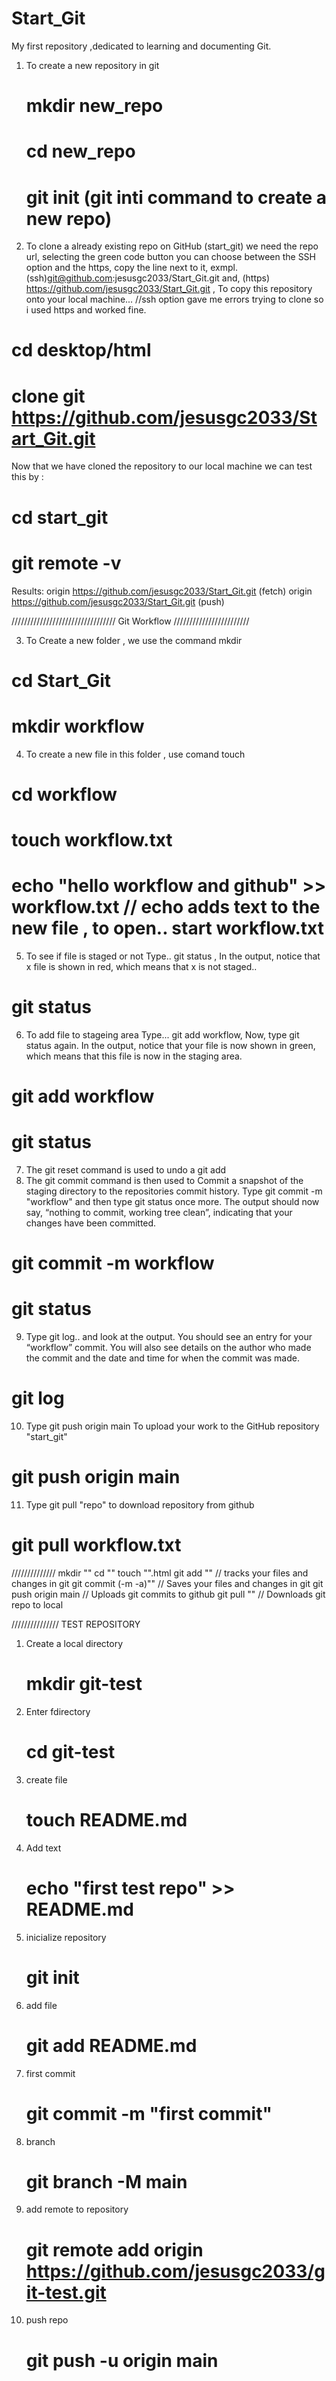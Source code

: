 # Start_Git
My first repository ,dedicated to learning and documenting Git.

1) To create a new repository in git
    # mkdir new_repo
    # cd new_repo
    # git init   (git inti command to create a new repo) 

  2) To clone a already existing repo on GitHub (start_git) we need the repo url,
  selecting the green code button you can choose between the SSH option and the https,
  copy the line next to it,  exmpl.(ssh)git@github.com:jesusgc2033/Start_Git.git and,
  (https) https://github.com/jesusgc2033/Start_Git.git ,
  To copy this repository onto your local machine...        //ssh option gave me errors trying to clone so i used https and worked fine.
   
   # cd desktop/html
   # clone git https://github.com/jesusgc2033/Start_Git.git
  Now that we have cloned the repository to our local machine we can test this by :
   # cd start_git
   # git remote -v
   Results:
origin  https://github.com/jesusgc2033/Start_Git.git (fetch)
origin  https://github.com/jesusgc2033/Start_Git.git (push)

/////////////////////////////////  Git Workflow  ////////////////////////

3) To Create a new folder , we use the command mkdir
  # cd Start_Git
  # mkdir workflow
  
4) To create a new file in this folder , use comand touch
  # cd workflow
  # touch workflow.txt
  # echo "hello workflow and github" >> workflow.txt     // echo adds text to the new file , to open.. start workflow.txt

5) To see if file is staged or not Type.. git status , 
In the output, notice that x file is shown in red, which means that x is not staged..
 # git status

6) To add file to stageing area Type... git add workflow,
Now, type git status again. In the output, notice that your file is now shown in green,
which means that this file is now in the staging area.

  # git add workflow
  # git status
  
7) The git reset command is used to undo a git add
8) The git commit command is then used to Commit a snapshot of the staging directory to the repositories commit history.
Type git commit -m "workflow" and then type git status once more. The output should now say, “nothing to commit, working tree clean”, indicating that your changes have been committed. 

  # git commit -m workflow
  # git status
  
9) Type git log.. and look at the output. You should see an entry for your “workflow” commit. You will also see details on the author who made the commit and the date and time for when the commit was made.
  
  # git log
  
10) Type git push origin main To upload your work to the GitHub repository "start_git"

  # git push origin main
 
 11) Type git pull "repo" to download repository from github
 
  # git pull workflow.txt
  
 //////////////
 mkdir ""
 cd ""
 touch "".html
 git add ""             // tracks your files and changes in git
 git commit (-m -a)""   // Saves your files and changes in git
 git push origin main   // Uploads git commits to github
 git pull ""            // Downloads git repo to local
 
 ///////////////
                   TEST REPOSITORY 
                   
 1) Create a local directory
    # mkdir git-test 
   
 2) Enter fdirectory
    # cd git-test

3)  create file
    # touch README.md
   
4)  Add text
    # echo "first test repo" >> README.md
   
5) inicialize repository 
    # git init
    
6) add file
    # git add README.md

7) first commit
    # git commit -m "first commit"
    
8) branch
    # git branch -M main

9) add remote to repository
    # git remote add origin https://github.com/jesusgc2033/git-test.git

10) push repo
    # git push -u origin main

 
  

  
 



